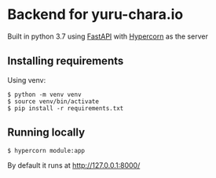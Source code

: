 # Backend for yuru-chara.io
Built in python 3.7 using [FastAPI](https://fastapi.tiangolo.com/) with [Hypercorn](https://gitlab.com/pgjones/hypercorn) as the server

## Installing requirements
Using venv:
```
$ python -m venv venv
$ source venv/bin/activate
$ pip install -r requirements.txt
```

## Running locally
```
$ hypercorn module:app
```
By default it runs at http://127.0.0.1:8000/
